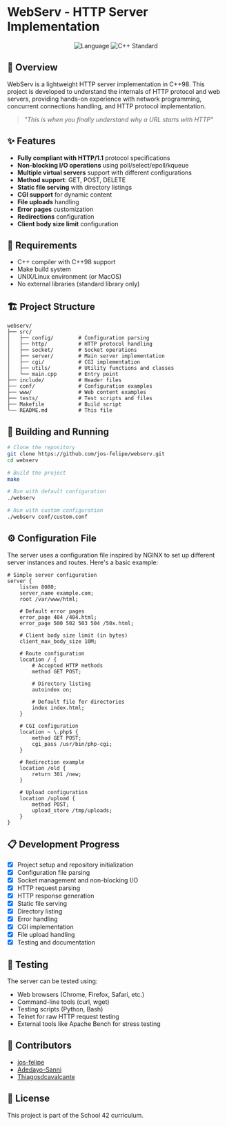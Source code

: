 # WebServ - HTTP Server Implementation

<p align="center">
  <img src="https://img.shields.io/badge/language-C++-blue.svg" alt="Language">
  <img src="https://img.shields.io/badge/standard-C++98-yellow.svg" alt="C++ Standard">
</p>

## 📖 Overview
WebServ is a lightweight HTTP server implementation in C++98. This project is developed to understand the internals of HTTP protocol and web servers, providing hands-on experience with network programming, concurrent connections handling, and HTTP protocol implementation.

> _"This is when you finally understand why a URL starts with HTTP"_

## ✨ Features
- **Fully compliant with HTTP/1.1** protocol specifications
- **Non-blocking I/O operations** using poll/select/epoll/kqueue
- **Multiple virtual servers** support with different configurations
- **Method support**: GET, POST, DELETE
- **Static file serving** with directory listings
- **CGI support** for dynamic content
- **File uploads** handling
- **Error pages** customization
- **Redirections** configuration
- **Client body size limit** configuration

## 🧰 Requirements
- C++ compiler with C++98 support
- Make build system
- UNIX/Linux environment (or MacOS)
- No external libraries (standard library only)

## 🏗️ Project Structure
```
webserv/
├── src/
│   ├── config/        # Configuration parsing
│   ├── http/          # HTTP protocol handling
│   ├── socket/        # Socket operations
│   ├── server/        # Main server implementation
│   ├── cgi/           # CGI implementation
│   ├── utils/         # Utility functions and classes
│   └── main.cpp       # Entry point
├── include/           # Header files
├── conf/              # Configuration examples
├── www/               # Web content examples
├── tests/             # Test scripts and files
├── Makefile           # Build script
└── README.md          # This file
```

## 🚀 Building and Running
```bash
# Clone the repository
git clone https://github.com/jos-felipe/webserv.git
cd webserv

# Build the project
make

# Run with default configuration
./webserv

# Run with custom configuration
./webserv conf/custom.conf
```

## ⚙️ Configuration File
The server uses a configuration file inspired by NGINX to set up different server instances and routes. Here's a basic example:

```
# Simple server configuration
server {
    listen 8080;
    server_name example.com;
    root /var/www/html;
    
    # Default error pages
    error_page 404 /404.html;
    error_page 500 502 503 504 /50x.html;
    
    # Client body size limit (in bytes)
    client_max_body_size 10M;
    
    # Route configuration
    location / {
        # Accepted HTTP methods
        method GET POST;
        
        # Directory listing
        autoindex on;
        
        # Default file for directories
        index index.html;
    }
    
    # CGI configuration
    location ~ \.php$ {
        method GET POST;
        cgi_pass /usr/bin/php-cgi;
    }
    
    # Redirection example
    location /old {
        return 301 /new;
    }
    
    # Upload configuration
    location /upload {
        method POST;
        upload_store /tmp/uploads;
    }
}
```

## 📋 Development Progress
- [x] Project setup and repository initialization
- [x] Configuration file parsing
- [x] Socket management and non-blocking I/O
- [x] HTTP request parsing
- [x] HTTP response generation
- [x] Static file serving
- [x] Directory listing
- [x] Error handling
- [x] CGI implementation
- [x] File upload handling
- [x] Testing and documentation

## 🧪 Testing
The server can be tested using:
- Web browsers (Chrome, Firefox, Safari, etc.)
- Command-line tools (curl, wget)
- Testing scripts (Python, Bash)
- Telnet for raw HTTP request testing
- External tools like Apache Bench for stress testing

## 👥 Contributors
- [jos-felipe](https://github.com/jos-felipe)
- [Adedayo-Sanni](https://github.com/Adedayo-Sanni)
- [Thiagosdcavalcante](https://github.com/Thiagosdcavalcante)

## 📄 License
This project is part of the School 42 curriculum.

